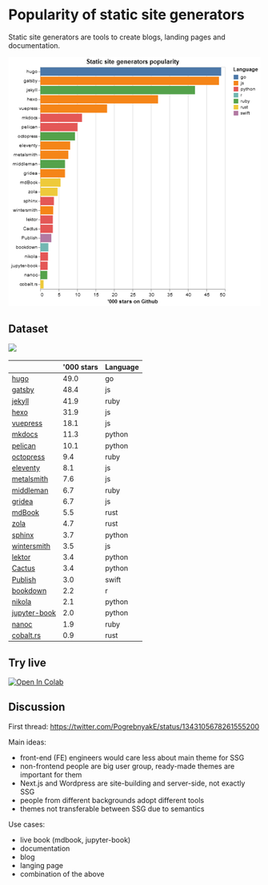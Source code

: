 # Popularity of static site generators

Static site generators are tools to create blogs, landing pages and documentation.

![](docs/_static/plot.png)

## Dataset

<a href="https://raw.githubusercontent.com/epogrebnyak/ssg/main/data/ssg.csv"><img src="https://img.shields.io/badge/download-csv-brightgreen"></a>

|                                                                  |   '000 stars | Language   |
|------------------------------------------------------------------|--------------|------------|
| [hugo](https://github.com/gohugoio/hugo/)                        |         49.0 | go         |
| [gatsby](https://github.com/gatsbyjs/gatsby/)                    |         48.4 | js         |
| [jekyll](https://github.com/jekyll/jekyll/)                      |         41.9 | ruby       |
| [hexo](https://github.com/hexojs/hexo/)                          |         31.9 | js         |
| [vuepress](https://github.com/vuejs/vuepress/)                   |         18.1 | js         |
| [mkdocs](https://github.com/mkdocs/mkdocs/)                      |         11.3 | python     |
| [pelican](https://github.com/getpelican/pelican/)                |         10.1 | python     |
| [octopress](https://github.com/imathis/octopress/)               |          9.4 | ruby       |
| [eleventy](https://github.com/11ty/eleventy/)                    |          8.1 | js         |
| [metalsmith](https://github.com/segmentio/metalsmith/)           |          7.6 | js         |
| [middleman](https://github.com/middleman/middleman/)             |          6.7 | ruby       |
| [gridea](https://github.com/getgridea/gridea/)                   |          6.7 | js         |
| [mdBook](https://github.com/rust-lang/mdBook/)                   |          5.5 | rust       |
| [zola](https://github.com/getzola/zola/)                         |          4.7 | rust       |
| [sphinx](https://github.com/sphinx-doc/sphinx/)                  |          3.7 | python     |
| [wintersmith](https://github.com/jnordberg/wintersmith/)         |          3.5 | js         |
| [lektor](https://github.com/lektor/lektor/)                      |          3.4 | python     |
| [Cactus](https://github.com/eudicots/Cactus/)                    |          3.4 | python     |
| [Publish](https://github.com/JohnSundell/Publish/)               |          3.0 | swift      |
| [bookdown](https://github.com/rstudio/bookdown/)                 |          2.2 | r          |
| [nikola](https://github.com/getnikola/nikola/)                   |          2.1 | python     |
| [jupyter-book](https://github.com/executablebooks/jupyter-book/) |          2.0 | python     |
| [nanoc](https://github.com/nanoc/nanoc/)                         |          1.9 | ruby       |
| [cobalt.rs](https://github.com/cobalt-org/cobalt.rs/)            |          0.9 | rust       |

## Try live

<a href="https://colab.research.google.com/drive/1041e6yOyVRty5lirnbZOAU1zJ3TN77ta?usp=sharing">
  <img src="https://colab.research.google.com/assets/colab-badge.svg" alt="Open In Colab"/>
</a>

## Discussion

First thread: https://twitter.com/PogrebnyakE/status/1343105678261555200

Main ideas:

 - front-end (FE) engineers would care less about main theme for SSG
 - non-frontend people are big user group, ready-made themes are important for them
 - Next.js and Wordpress are site-building and server-side, not exactly SSG
 - people from different backgrounds adopt different tools
 - themes not transferable between SSG due to semantics
 
Use cases:

 - live book (mdbook, jupyter-book)
 - documentation
 - blog
 - langing page
 - combination of the above